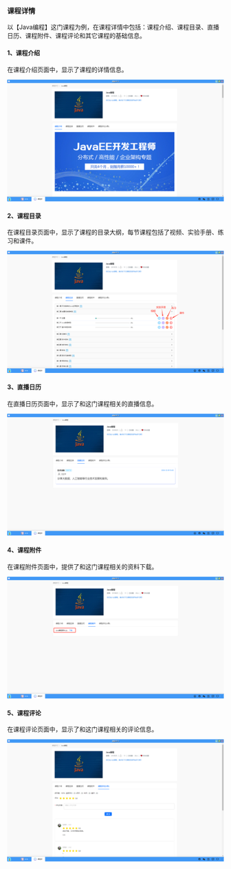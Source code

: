 ### 课程详情
以【Java编程】这门课程为例，在课程详情中包括：课程介绍、课程目录、直播日历、课程附件、课程评论和其它课程的基础信息。

#### 1、课程介绍
在课程介绍页面中，显示了课程的详情信息。

![alt text](./courselearning06.png)

#### 2、课程目录
在课程目录页面中，显示了课程的目录大纲，每节课程包括了视频、实验手册、练习和课件。

![alt text](./courselearning07.png)

#### 3、直播日历
在直播日历页面中，显示了和这门课程相关的直播信息。

![alt text](./courselearning21.png)

#### 4、课程附件
在课程附件页面中，提供了和这门课程相关的资料下载。

![alt text](./courselearning08.png)

#### 5、课程评论
在课程评论页面中，显示了和这门课程相关的评论信息。

![alt text](./courselearning09.png)